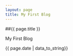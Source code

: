 ```yaml
---
layout: page
title: My First Blog
---
```


##{{ page.title }}

My First Blog

{{ page.date | data_to_string}}